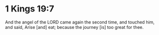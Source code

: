 # 1 Kings 19:7

And the angel of the LORD came again the second time, and touched him, and said, Arise [and] eat; because the journey [is] too great for thee.